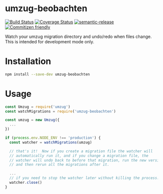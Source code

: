 # umzug-beobachten

[![Build Status](https://travis-ci.org/jcoreio/umzug-beobachten.svg?branch=master)](https://travis-ci.org/jcoreio/umzug-beobachten)
[![Coverage Status](https://codecov.io/gh/jcoreio/umzug-beobachten/branch/master/graph/badge.svg)](https://codecov.io/gh/jcoreio/umzug-beobachten)
[![semantic-release](https://img.shields.io/badge/%20%20%F0%9F%93%A6%F0%9F%9A%80-semantic--release-e10079.svg)](https://github.com/semantic-release/semantic-release)
[![Commitizen friendly](https://img.shields.io/badge/commitizen-friendly-brightgreen.svg)](http://commitizen.github.io/cz-cli/)

Watch your umzug migration directory and undo/redo when files change.
This is intended for development mode only.

# Installation

```sh
npm install --save-dev umzug-beobachten
```

# Usage

```js
const Umzug = require('umzug')
const watchMigrations = require('umzug-beobachten')

const umzug = new Umzug({
  ...
})

if (process.env.NODE_ENV !== 'production') {
  const watcher = watchMigrations(umzug)

  // that's it!  Now if you create a migration file the watcher will
  // automatically run it, and if you change a migration file, the
  // watcher will undo back to before that migration, run the new version,
  // and then rerun all the migrations after it.

  ...
  // if you need to stop the watcher later without killing the process:
  watcher.close()
}
```

